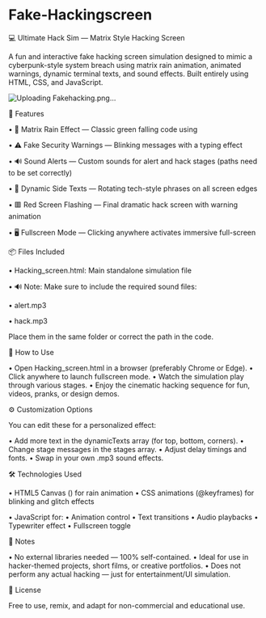 # Fake-Hackingscreen
💻 Ultimate Hack Sim — Matrix Style Hacking Screen

A fun and interactive fake hacking screen simulation designed to mimic a cyberpunk-style system breach using matrix rain animation, animated warnings, dynamic terminal texts, and sound effects. Built entirely using HTML, CSS, and JavaScript.

![Uploading Fakehacking.png…]()


🎯 Features

• 💚 Matrix Rain Effect — Classic green falling code using <canvas>

• ⚠️ Fake Security Warnings — Blinking messages with a typing effect

• 🔊 Sound Alerts — Custom sounds for alert and hack stages (paths need to be set correctly)

• 🧱 Dynamic Side Texts — Rotating tech-style phrases on all screen edges

• 🟥 Red Screen Flashing — Final dramatic hack screen with warning animation

• 🖥️ Fullscreen Mode — Clicking anywhere activates immersive full-screen

📦 Files Included

• Hacking_screen.html: Main standalone simulation file

• 🔊 Note: Make sure to include the required sound files: 

• alert.mp3

• hack.mp3

Place them in the same folder or correct the path in the code.

🚀 How to Use

• Open Hacking_screen.html in a browser (preferably Chrome or Edge).
• Click anywhere to launch fullscreen mode.
• Watch the simulation play through various stages.
• Enjoy the cinematic hacking sequence for fun, videos, pranks, or design demos.

⚙️ Customization Options

You can edit these for a personalized effect:

• Add more text in the dynamicTexts array (for top, bottom, corners).
• Change stage messages in the stages array.
• Adjust delay timings and fonts.
• Swap in your own .mp3 sound effects.

🛠️ Technologies Used

• HTML5 Canvas (<canvas>) for rain animation
• CSS animations (@keyframes) for blinking and glitch effects

• JavaScript for: 
• Animation control
• Text transitions
• Audio playbacks
• Typewriter effect
• Fullscreen toggle

📎 Notes

• No external libraries needed — 100% self-contained.
• Ideal for use in hacker-themed projects, short films, or creative portfolios.
• Does not perform any actual hacking — just for entertainment/UI simulation.

📜 License

Free to use, remix, and adapt for non-commercial and educational use.
